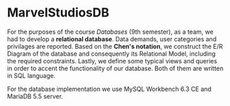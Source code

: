# MarvelStudiosDB
For the purposes of the course _Databases_ (9th semester), as a team, we had to develop a **relational database**. Data demands, user categories and privilages are reported. Based on the **Chen's notation**, we construct the E/R Diagram of the database and consequently its Relational Model, including the required constraints. Lastly, we define some typical views and queries in order to accent the functionality of our database. Both of them are written in SQL language. 

For the database implementation we use MySQL Workbench 6.3 CE and MariaDB 5.5 server.
